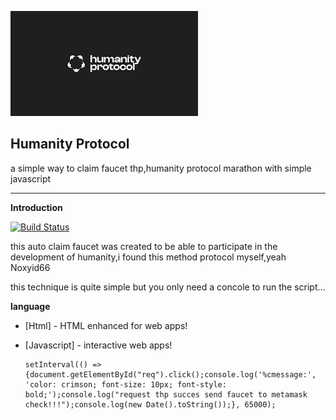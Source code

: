 ![alt text](https://github.com/noxyid66/unittesting_thp/blob/main/src/humanityprotockol.png?raw=true)


    
## Humanity Protocol


a simple way to claim faucet thp,humanity protocol marathon with simple javascript

---

**Introduction**

[![Build Status](https://travis-ci.org/joemccann/dillinger.svg?branch=master)](https://github.com/noxyid66)

this auto claim faucet was created to be able to participate in the development of humanity,i found this method protocol myself,yeah Noxyid66

this technique is quite simple but you only need a concole to run the script...


**language**

- [Html] - HTML enhanced for web apps!
- [Javascript] - interactive web apps!

      setInterval(() => {document.getElementById("req").click();console.log('%cmessage:', 'color: crimson; font-size: 10px; font-style: bold;');console.log("request thp succes send faucet to metamask check!!!");console.log(new Date().toString());}, 65000);     
